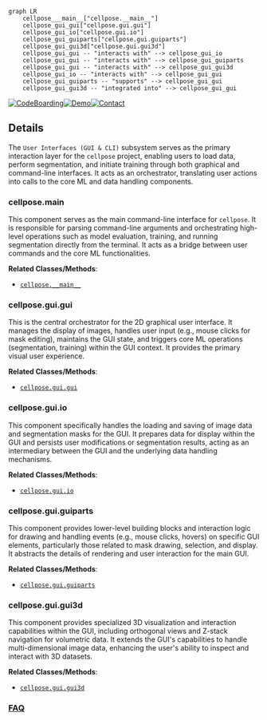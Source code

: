 ```mermaid
graph LR
    cellpose___main__["cellpose.__main__"]
    cellpose_gui_gui["cellpose.gui.gui"]
    cellpose_gui_io["cellpose.gui.io"]
    cellpose_gui_guiparts["cellpose.gui.guiparts"]
    cellpose_gui_gui3d["cellpose.gui.gui3d"]
    cellpose_gui_gui -- "interacts with" --> cellpose_gui_io
    cellpose_gui_gui -- "interacts with" --> cellpose_gui_guiparts
    cellpose_gui_gui -- "interacts with" --> cellpose_gui_gui3d
    cellpose_gui_io -- "interacts with" --> cellpose_gui_gui
    cellpose_gui_guiparts -- "supports" --> cellpose_gui_gui
    cellpose_gui_gui3d -- "integrated into" --> cellpose_gui_gui
```

[![CodeBoarding](https://img.shields.io/badge/Generated%20by-CodeBoarding-9cf?style=flat-square)](https://github.com/CodeBoarding/GeneratedOnBoardings)[![Demo](https://img.shields.io/badge/Try%20our-Demo-blue?style=flat-square)](https://www.codeboarding.org/demo)[![Contact](https://img.shields.io/badge/Contact%20us%20-%20contact@codeboarding.org-lightgrey?style=flat-square)](mailto:contact@codeboarding.org)

## Details

The `User Interfaces (GUI & CLI)` subsystem serves as the primary interaction layer for the `cellpose` project, enabling users to load data, perform segmentation, and initiate training through both graphical and command-line interfaces. It acts as an orchestrator, translating user actions into calls to the core ML and data handling components.

### cellpose.__main__
This component serves as the main command-line interface for `cellpose`. It is responsible for parsing command-line arguments and orchestrating high-level operations such as model evaluation, training, and running segmentation directly from the terminal. It acts as a bridge between user commands and the core ML functionalities.


**Related Classes/Methods**:

- <a href="https://github.com/MouseLand/cellpose/blob/main/cellpose/__main__.py" target="_blank" rel="noopener noreferrer">`cellpose.__main__`</a>


### cellpose.gui.gui
This is the central orchestrator for the 2D graphical user interface. It manages the display of images, handles user input (e.g., mouse clicks for mask editing), maintains the GUI state, and triggers core ML operations (segmentation, training) within the GUI context. It provides the primary visual user experience.


**Related Classes/Methods**:

- <a href="https://github.com/MouseLand/cellpose/blob/main/cellpose/gui/gui.py" target="_blank" rel="noopener noreferrer">`cellpose.gui.gui`</a>


### cellpose.gui.io
This component specifically handles the loading and saving of image data and segmentation masks for the GUI. It prepares data for display within the GUI and persists user modifications or segmentation results, acting as an intermediary between the GUI and the underlying data handling mechanisms.


**Related Classes/Methods**:

- <a href="https://github.com/MouseLand/cellpose/blob/main/cellpose/gui/io.py" target="_blank" rel="noopener noreferrer">`cellpose.gui.io`</a>


### cellpose.gui.guiparts
This component provides lower-level building blocks and interaction logic for drawing and handling events (e.g., mouse clicks, hovers) on specific GUI elements, particularly those related to mask drawing, selection, and display. It abstracts the details of rendering and user interaction for the main GUI.


**Related Classes/Methods**:

- <a href="https://github.com/MouseLand/cellpose/blob/main/cellpose/gui/guiparts.py" target="_blank" rel="noopener noreferrer">`cellpose.gui.guiparts`</a>


### cellpose.gui.gui3d
This component provides specialized 3D visualization and interaction capabilities within the GUI, including orthogonal views and Z-stack navigation for volumetric data. It extends the GUI's capabilities to handle multi-dimensional image data, enhancing the user's ability to inspect and interact with 3D datasets.


**Related Classes/Methods**:

- <a href="https://github.com/MouseLand/cellpose/blob/main/cellpose/gui/gui3d.py" target="_blank" rel="noopener noreferrer">`cellpose.gui.gui3d`</a>




### [FAQ](https://github.com/CodeBoarding/GeneratedOnBoardings/tree/main?tab=readme-ov-file#faq)